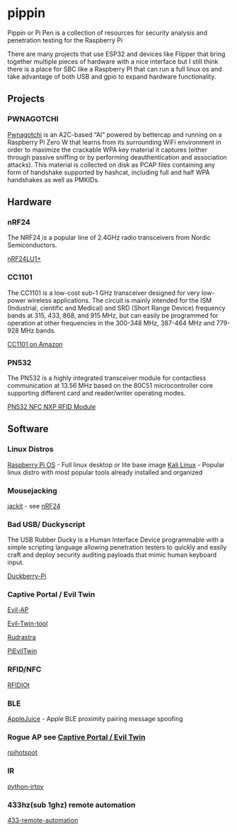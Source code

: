 # pippin
Pippin or Pi Pen is a collection of resources for security analysis and penetration testing for the Raspberry Pi

There are many projects that use ESP32 and devices like Flipper that bring together multiple pieces of hardware with a nice interface but I still think there is a place for SBC like a Raspberry PI that can run a full linux os and take advantage of both USB and gpio to expand hardware functionality.

## Projects

### PWNAGOTCHI

[Pwnagotchi](https://pwnagotchi.ai/) is an A2C-based “AI” powered by bettercap and running on a Raspberry Pi Zero W that learns from its surrounding WiFi environment in order to maximize the crackable WPA key material it captures (either through passive sniffing or by performing deauthentication and association attacks). This material is collected on disk as PCAP files containing any form of handshake supported by hashcat, including full and half WPA handshakes as well as PMKIDs.


## Hardware
### nRF24 

The NRF24 is a popular line of 2.4GHz radio transceivers from Nordic Semiconductors.

[nRF24LU1+](https://github.com/BastilleResearch/nrf-research-firmware)

### CC1101

The CC1101 is a low-cost sub-1 GHz transceiver designed for very low-power wireless applications. The circuit is mainly intended for the ISM (Industrial, cientific and Medical) and SRD (Short Range Device) frequency bands at 315, 433, 868, and 915 MHz, but can easily be programmed for operation at other frequencies in the 300-348 MHz, 387-464 MHz and 779-928 MHz bands.

[CC1101 on Amazon](https://www.amazon.com/K0R41-CC1101-Frequency-Transceiver-Module/dp/B0C8RRG88V/ref=sr_1_2?dib=eyJ2IjoiMSJ9.S0vz2ophvs_UouDmIwfvX-SapMsyC1kC6-Te3K3VMRiEmtuT-zmjIV7JijMyPu_NXPvOcuVMP-adZyDNo_pwQLZeEXmd8HhmFS2_3u7FMbRrThySvhkbcAQBmah00ruD1XlaMoOBVTi3xSDe2Ib95Uz0cWLbBRwbNoSYRmSopmAjhWlVwESsQhwaPxHJGKgvGkZkrAesyWYic8NCNcxKdPp7fsWRP-a3y5l8g9wL-Iw.PDUuzT5gAzddmQSS9CW_ZkkMvFcKNGv7Dq6ZcB7lVUI&dib_tag=se&hvadid=557479865405&hvdev=c&hvlocphy=9051962&hvnetw=g&hvqmt=e&hvrand=16315026679325655135&hvtargid=kwd-47345189796&hydadcr=17954_13446725&keywords=cc1101+transceiver&qid=1715878123&sr=8-2)

### PN532

The PN532 is a highly integrated transceiver module for contactless communication at 13.56 MHz based on the 80C51 microcontroller core supporting different card and reader/writer operating modes.

[PN532 NFC NXP RFID Module](https://www.amazon.com/HiLetgo-Communication-Arduino-Raspberry-Android/dp/B01I1J17LC/ref=sr_1_2_sspa?crid=3CHFHCXOOYXSB&dib=eyJ2IjoiMSJ9.Siw_ZMmtUYTICaz3qXNzjINLkahg00ZmcxC12LA0ETnxjy1NsfKx-a5BkFqVN66zQYgPnypTXlXEemQWv6su9J-NID6qWHjhQYA_D0P9f-B-3ilUFZnz4ov8I-dRU1mOxj7QPsaLtrRLjBRD70c8A7yr430y0hlQIU0IPM0m4ASjKubeKMZ1vspqlZjTce5Z7uyV2t-i78glip4e1BZKnnQHngbdDSzAAuRTt4z_ltE.KtJDWq0Pz6EPdg2PiPdGU-gj1p6jQ0xGMnjOD4Qdb2g&dib_tag=se&keywords=PN532&qid=1715878275&sprefix=pn532%2Caps%2C98&sr=8-2-spons&sp_csd=d2lkZ2V0TmFtZT1zcF9hdGY&psc=1)

## Software

### Linux Distros
[Raspberry Pi OS](https://www.raspberrypi.com/software/operating-systems/) - Full linux desktop or lite base image
[Kali Linux](https://www.kali.org/get-kali/) - Popular linux distro with most popular tools already installed and organized

### Mousejacking

[jackit](https://github.com/insecurityofthings/jackit) - see [nRF24](#nrf24)

### Bad USB/ Duckyscript

The USB Rubber Ducky is a Human Interface Device programmable with a simple scripting language allowing penetration testers to quickly and easily craft and deploy security auditing payloads that mimic human keyboard input.

[Duckberry-Pi](https://github.com/ossiozac/Raspberry-Pi-Zero-Rubber-Ducky-Duckberry-Pi)

### Captive Portal / Evil Twin

[Evil-AP](https://github.com/MohammedRaouf99/Evil-AP)

[Evil-Twin-tool](https://github.com/vection/Evil-Twin-tool)

[Rudrastra](https://github.com/vrikodar/Rudrastra)

[PiEvilTwin](https://github.com/NickJongens/PiEvilTwin)

### RFID/NFC

[RFIDIOt](https://github.com/AdamLaurie/RFIDIOt)

### BLE

[AppleJuice](https://github.com/ECTO-1A/AppleJuice) - Apple BLE proximity pairing message spoofing


### Rogue AP see [Captive Portal / Evil Twin](#captive-portal--evil-twin)

[rpihotspot](https://github.com/idev1/rpihotspot)

### IR

[python-irtoy](https://github.com/nullEuro/python-irtoy)

### 433hz(sub 1ghz) remote automation

[433-remote-automation](https://github.com/HappyPaul55/433-remote-automation)

